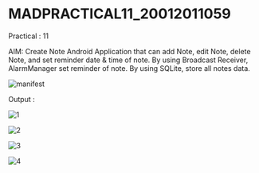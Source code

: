 # MADPRACTICAL11_20012011059
Practical : 11

AIM: Create Note Android Application that can add Note, edit Note, delete Note, and set reminder date & time of note. By using Broadcast Receiver, AlarmManager set reminder of note. By using SQLite, store all notes data.

![manifest](https://user-images.githubusercontent.com/86103109/202848512-d0919df8-60cd-438c-879c-c20660aaedf7.jpg)

Output : 

![1](https://user-images.githubusercontent.com/86103109/202848483-14abde64-8606-431f-958d-3faf3f6fb5e3.jpg)

![2](https://user-images.githubusercontent.com/86103109/202848485-0266ab2c-6da1-4df7-8070-b2542d28fbb8.jpg)

![3](https://user-images.githubusercontent.com/86103109/202848499-f45ddf89-3e4e-4065-b8c4-8b84ba9b911c.jpg)

![4](https://user-images.githubusercontent.com/86103109/202848501-212aaa72-fa99-4e5f-bfea-a9fcc37e0e50.jpg)
